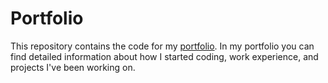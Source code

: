 # Portfolio

This repository contains the code for my [portfolio](https://dorultanianos.dev). In my portfolio you can find detailed information about how I started coding, work experience, and projects I've been working on.
